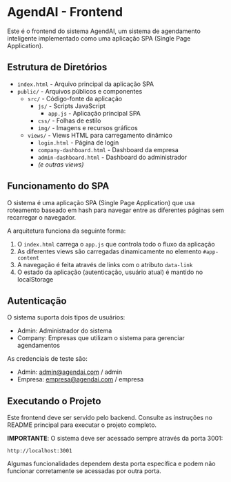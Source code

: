# AgendAI - Frontend

Este é o frontend do sistema AgendAI, um sistema de agendamento inteligente implementado como uma aplicação SPA (Single Page Application).

## Estrutura de Diretórios

- `index.html` - Arquivo principal da aplicação SPA
- `public/` - Arquivos públicos e componentes
  - `src/` - Código-fonte da aplicação
    - `js/` - Scripts JavaScript
      - `app.js` - Aplicação principal SPA 
    - `css/` - Folhas de estilo
    - `img/` - Imagens e recursos gráficos
  - `views/` - Views HTML para carregamento dinâmico
    - `login.html` - Página de login
    - `company-dashboard.html` - Dashboard da empresa
    - `admin-dashboard.html` - Dashboard do administrador
    - *(e outras views)*

## Funcionamento do SPA

O sistema é uma aplicação SPA (Single Page Application) que usa roteamento baseado em hash para navegar entre as diferentes páginas sem recarregar o navegador. 

A arquitetura funciona da seguinte forma:

1. O `index.html` carrega o `app.js` que controla todo o fluxo da aplicação
2. As diferentes views são carregadas dinamicamente no elemento `#app-content`
3. A navegação é feita através de links com o atributo `data-link`
4. O estado da aplicação (autenticação, usuário atual) é mantido no localStorage

## Autenticação

O sistema suporta dois tipos de usuários:
- Admin: Administrador do sistema
- Company: Empresas que utilizam o sistema para gerenciar agendamentos

As credenciais de teste são:
- Admin: admin@agendai.com / admin
- Empresa: empresa@agendai.com / empresa

## Executando o Projeto

Este frontend deve ser servido pelo backend. Consulte as instruções no README principal para executar o projeto completo.

**IMPORTANTE**: O sistema deve ser acessado sempre através da porta 3001:
```
http://localhost:3001
```

Algumas funcionalidades dependem desta porta específica e podem não funcionar corretamente se acessadas por outra porta. 